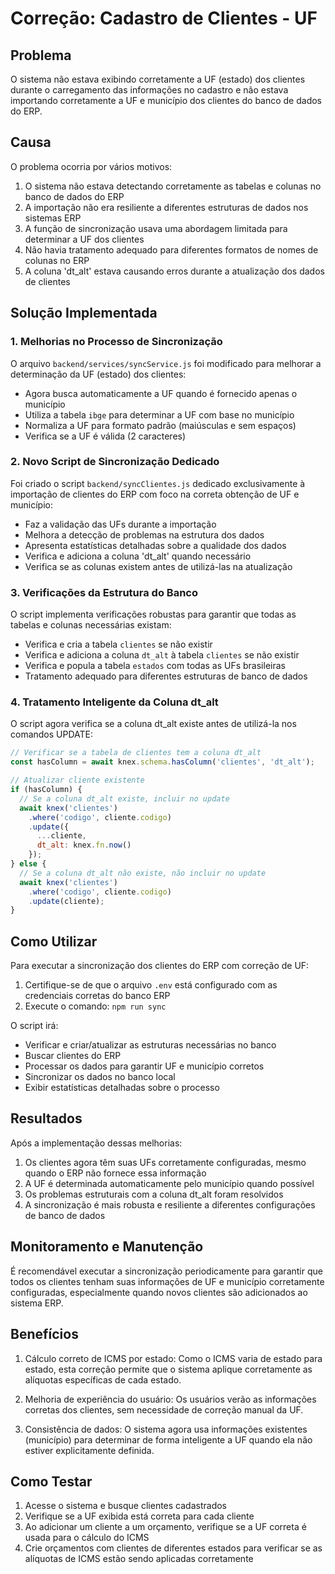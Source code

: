 # Correção: Cadastro de Clientes - UF

## Problema

O sistema não estava exibindo corretamente a UF (estado) dos clientes durante o carregamento das informações no cadastro e não estava importando corretamente a UF e município dos clientes do banco de dados do ERP.

## Causa

O problema ocorria por vários motivos:

1. O sistema não estava detectando corretamente as tabelas e colunas no banco de dados do ERP
2. A importação não era resiliente a diferentes estruturas de dados nos sistemas ERP
3. A função de sincronização usava uma abordagem limitada para determinar a UF dos clientes
4. Não havia tratamento adequado para diferentes formatos de nomes de colunas no ERP
5. A coluna 'dt_alt' estava causando erros durante a atualização dos dados de clientes

## Solução Implementada

### 1. Melhorias no Processo de Sincronização

O arquivo `backend/services/syncService.js` foi modificado para melhorar a determinação da UF (estado) dos clientes:

- Agora busca automaticamente a UF quando é fornecido apenas o município
- Utiliza a tabela `ibge` para determinar a UF com base no município
- Normaliza a UF para formato padrão (maiúsculas e sem espaços)
- Verifica se a UF é válida (2 caracteres)

### 2. Novo Script de Sincronização Dedicado

Foi criado o script `backend/syncClientes.js` dedicado exclusivamente à importação de clientes do ERP com foco na correta obtenção de UF e município:

- Faz a validação das UFs durante a importação
- Melhora a detecção de problemas na estrutura dos dados
- Apresenta estatísticas detalhadas sobre a qualidade dos dados
- Verifica e adiciona a coluna 'dt_alt' quando necessário
- Verifica se as colunas existem antes de utilizá-las na atualização

### 3. Verificações da Estrutura do Banco

O script implementa verificações robustas para garantir que todas as tabelas e colunas necessárias existam:

- Verifica e cria a tabela `clientes` se não existir
- Verifica e adiciona a coluna `dt_alt` à tabela `clientes` se não existir
- Verifica e popula a tabela `estados` com todas as UFs brasileiras
- Tratamento adequado para diferentes estruturas de banco de dados

### 4. Tratamento Inteligente da Coluna dt_alt

O script agora verifica se a coluna dt_alt existe antes de utilizá-la nos comandos UPDATE:

```javascript
// Verificar se a tabela de clientes tem a coluna dt_alt
const hasColumn = await knex.schema.hasColumn('clientes', 'dt_alt');

// Atualizar cliente existente
if (hasColumn) {
  // Se a coluna dt_alt existe, incluir no update
  await knex('clientes')
    .where('codigo', cliente.codigo)
    .update({
      ...cliente,
      dt_alt: knex.fn.now()
    });
} else {
  // Se a coluna dt_alt não existe, não incluir no update
  await knex('clientes')
    .where('codigo', cliente.codigo)
    .update(cliente);
}
```

## Como Utilizar

Para executar a sincronização dos clientes do ERP com correção de UF:

1. Certifique-se de que o arquivo `.env` está configurado com as credenciais corretas do banco ERP
2. Execute o comando: `npm run sync`

O script irá:
- Verificar e criar/atualizar as estruturas necessárias no banco
- Buscar clientes do ERP
- Processar os dados para garantir UF e município corretos
- Sincronizar os dados no banco local
- Exibir estatísticas detalhadas sobre o processo

## Resultados

Após a implementação dessas melhorias:

1. Os clientes agora têm suas UFs corretamente configuradas, mesmo quando o ERP não fornece essa informação
2. A UF é determinada automaticamente pelo município quando possível
3. Os problemas estruturais com a coluna dt_alt foram resolvidos
4. A sincronização é mais robusta e resiliente a diferentes configurações de banco de dados

## Monitoramento e Manutenção

É recomendável executar a sincronização periodicamente para garantir que todos os clientes tenham suas informações de UF e município corretamente configuradas, especialmente quando novos clientes são adicionados ao sistema ERP.

## Benefícios

1. Cálculo correto de ICMS por estado: Como o ICMS varia de estado para estado, esta correção permite que o sistema aplique corretamente as alíquotas específicas de cada estado.

2. Melhoria de experiência do usuário: Os usuários verão as informações corretas dos clientes, sem necessidade de correção manual da UF.

3. Consistência de dados: O sistema agora usa informações existentes (município) para determinar de forma inteligente a UF quando ela não estiver explicitamente definida.

## Como Testar

1. Acesse o sistema e busque clientes cadastrados
2. Verifique se a UF exibida está correta para cada cliente
3. Ao adicionar um cliente a um orçamento, verifique se a UF correta é usada para o cálculo do ICMS
4. Crie orçamentos com clientes de diferentes estados para verificar se as alíquotas de ICMS estão sendo aplicadas corretamente 